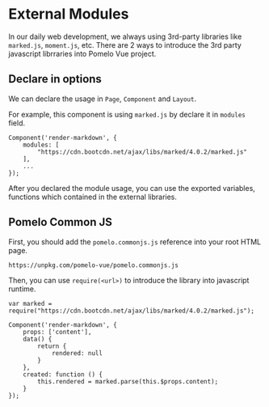 ﻿# External Modules

In our daily web development, we always using 3rd-party libraries like `marked.js`, `moment.js`, etc. There are 2 ways to introduce the 3rd party javascript librraries into Pomelo Vue project.

## Declare in options

We can declare the usage in `Page`, `Component` and `Layout`.

For example, this component is using `marked.js` by declare it in `modules` field.

```
Component('render-markdown', {
    modules: [
        "https://cdn.bootcdn.net/ajax/libs/marked/4.0.2/marked.js"
    ],
    ...
});
```

After you declared the module usage, you can use the exported variables, functions which contained in the external libraries.

## Pomelo Common JS

First, you should add the `pomelo.commonjs.js` reference into your root HTML page.

```
https://unpkg.com/pomelo-vue/pomelo.commonjs.js
```

Then, you can use `require(<url>)` to introduce the library into javascript runtime.

```
var marked = require("https://cdn.bootcdn.net/ajax/libs/marked/4.0.2/marked.js");

Component('render-markdown', {
    props: ['content'],
    data() {
        return {
            rendered: null
        }
    },
    created: function () {
        this.rendered = marked.parse(this.$props.content);
    }
});
```